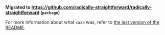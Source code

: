 **Migrated to https://github.com/radically-straightforward/radically-straightforward (`package`)**

For more information about what `caxa` was, refer to [the last version of the README](https://github.com/leafac/caxa/tree/63f28fb7a1e62e9f08edd1a9f697e0ac5b7ecb85).
